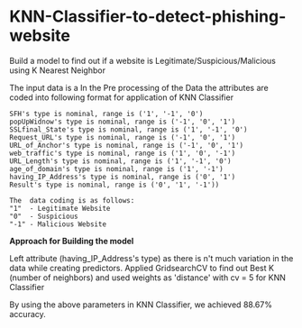 # KNN-Classifier-to-detect-phishing-website
Build a model to find out if a website is Legitimate/Suspicious/Malicious using  K Nearest Neighbor

The input data is a In the Pre processing of the Data the attributes are coded into following format for application of KNN Classifier 

 	SFH's type is nominal, range is ('1', '-1', '0')
 	popUpWidnow's type is nominal, range is ('-1', '0', '1')
 	SSLfinal_State's type is nominal, range is ('1', '-1', '0')
 	Request_URL's type is nominal, range is ('-1', '0', '1')
 	URL_of_Anchor's type is nominal, range is ('-1', '0', '1')
 	web_traffic's type is nominal, range is ('1', '0', '-1')
 	URL_Length's type is nominal, range is ('1', '-1', '0')
 	age_of_domain's type is nominal, range is ('1', '-1')
 	having_IP_Address's type is nominal, range is ('0', '1')
 	Result's type is nominal, range is ('0', '1', '-1'))
    
    The  data coding is as follows:
    "1"  - Legitimate Website
    "0"  - Suspicious
    "-1" - Malicious Website
    
   
   **Approach for Building the model**
   
   Left attribute (having_IP_Address's type) as there is n't much variation in the data while creating predictors.
   Applied GridsearchCV to find out Best K (number of neighbors) and used weights as 'distance' with cv = 5 for KNN Classifier
   
   By using the above parameters in KNN Classifier, we achieved 88.67% accuracy.   

